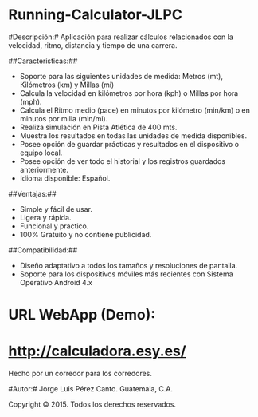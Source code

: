 Running-Calculator-JLPC
=======================

#Descripción:#
Aplicación para realizar cálculos relacionados con la velocidad, ritmo, distancia y tiempo de una carrera.

##Caracteristicas:##
* Soporte para las siguientes unidades de medida: Metros (mt), Kilómetros (km) y Millas (mi)
* Calcula la velocidad en kilómetros por hora (kph) o Millas por hora (mph).
* Calcula el Ritmo medio (pace) en minutos por kilómetro (min/km) o en minutos por milla (min/mi).
* Realiza simulación en Pista Atlética de 400 mts.
* Muestra los resultados en todas las unidades de medida disponibles.
* Posee opción de guardar prácticas y resultados en el dispositivo o equipo local.
* Posee opción de ver todo el historial y los registros guardados anteriormente.
* Idioma disponible: Español.

##Ventajas:##
* Simple y fácil de usar.
* Ligera y rápida.
* Funcional y practico.
* 100% Gratuito y no contiene publicidad.

##Compatibilidad:##
* Diseño adaptativo a todos los tamaños y resoluciones de pantalla.
* Soporte para los dispositivos móviles más recientes con Sistema Operativo Android 4.x

# URL WebApp (Demo): #
# http://calculadora.esy.es/ #


Hecho por un corredor para los corredores.

#Autor:#
Jorge Luis Pérez Canto.
Guatemala, C.A.

Copyright © 2015. Todos los derechos reservados.